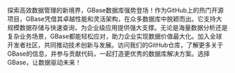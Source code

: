 探索高效数据管理的新境界，GBase数据库强势登场！作为GitHub上的热门开源项目，GBase凭借其卓越性能和灵活架构，在众多数据库中脱颖而出。它支持大规模数据存储与快速查询，为企业级应用提供强大支撑。无论是海量数据分析还是复杂业务场景，GBase都能轻松应对，助力企业实现数据价值最大化。加入全球开发者社区，共同推动技术创新与发展。访问我们的GitHub仓库，了解更多关于GBase的信息，并参与贡献代码，一起打造更优秀的数据库解决方案。选择GBase，让数据驱动未来！